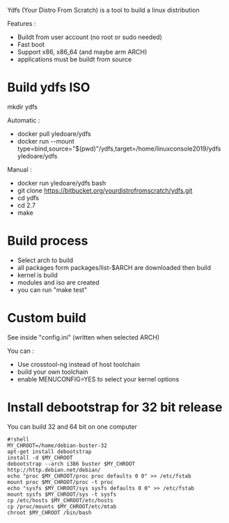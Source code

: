 Ydfs (Your Distro From Scratch) is a tool to build a linux distribution 

Features :

* Buildt from user account (no root or sudo needed)
* Fast boot
* Support x86, x86_64 (and maybe arm ARCH)
* applications must be buildt from source

# Build ydfs ISO

mkdir ydfs

Automatic :

* docker pull yledoare/ydfs
* docker run --mount type=bind,source="$(pwd)"/ydfs,target=/home/linuxconsole2019/ydfs  yledoare/ydfs

Manual :

* docker run yledoare/ydfs bash
* git clone https://bitbucket.org/yourdistrofromscratch/ydfs.git
* cd ydfs
* cd 2.7
* make 


# Build process 
* Select arch to build
* all packages form packages/list-$ARCH are downloaded then build
* kernel is build
* modules and iso are created
* you can run "make test"

# Custom build

See inside "config.ini" (written when selected ARCH)

You can :

  * Use crosstool-ng instead of host toolchain
  * build your own toolchain
  * enable MENUCONFIG=YES to select your kernel options

# Install debootstrap for 32 bit release 
You can build 32 and 64 bit on one computer

```
#!shell
MY_CHROOT=/home/debian-buster-32
apt-get install debootstrap
install -d $MY_CHROOT
debootstrap --arch i386 buster $MY_CHROOT http://http.debian.net/debian/
echo "proc $MY_CHROOT/proc proc defaults 0 0" >> /etc/fstab
mount proc $MY_CHROOT/proc -t proc
echo "sysfs $MY_CHROOT/sys sysfs defaults 0 0" >> /etc/fstab
mount sysfs $MY_CHROOT/sys -t sysfs
cp /etc/hosts $MY_CHROOT/etc/hosts
cp /proc/mounts $MY_CHROOT/etc/mtab
chroot $MY_CHROOT /bin/bash
```
